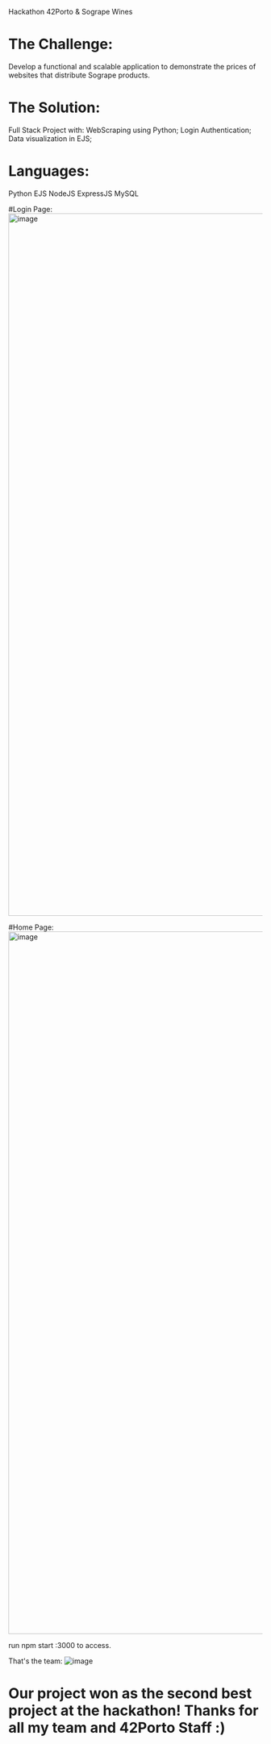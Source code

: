 Hackathon 42Porto & Sogrape Wines 

# The Challenge:
Develop a functional and scalable application to demonstrate the prices of websites that distribute Sogrape products.

# The Solution:
Full Stack Project with: 
  WebScraping using Python;
  Login Authentication;
  Data visualization in EJS;

# Languages:
Python
EJS
NodeJS
ExpressJS
MySQL

#Login Page:
<img width="1394" alt="image" src="https://github.com/Fabinevesf/Hackathon_SograpeWines_WebScraping/assets/92519679/1b2ec639-677e-4736-ac2a-928bb107c913">

#Home Page:
<img width="1394" alt="image" src="https://github.com/Fabinevesf/Hackathon_SograpeWines_WebScraping/assets/92519679/1d4f2bf5-5fb9-4a77-be3f-2de068d319d0">

run npm start :3000 to access.

That's the team:
![image](https://github.com/Fabinevesf/Hackathon_SograpeWines_WebScraping/assets/92519679/f5ce7ab7-e9a6-428b-8111-e49445b27542)

# Our project won as the second best project at the hackathon! Thanks for all my team and 42Porto Staff :)
